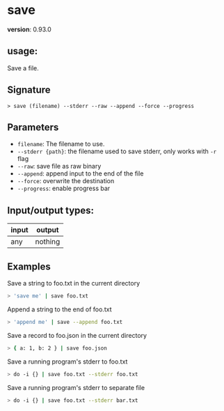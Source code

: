 # save

**version**: 0.93.0

## **usage**:

Save a file.

## Signature

`> save (filename) --stderr --raw --append --force --progress`

## Parameters

- `filename`: The filename to use.
- `--stderr {path}`: the filename used to save stderr, only works with `-r` flag
- `--raw`: save file as raw binary
- `--append`: append input to the end of the file
- `--force`: overwrite the destination
- `--progress`: enable progress bar

## Input/output types:

| input | output  |
| ----- | ------- |
| any   | nothing |

## Examples

Save a string to foo.txt in the current directory

```bash
> 'save me' | save foo.txt
```

Append a string to the end of foo.txt

```bash
> 'append me' | save --append foo.txt
```

Save a record to foo.json in the current directory

```bash
> { a: 1, b: 2 } | save foo.json
```

Save a running program's stderr to foo.txt

```bash
> do -i {} | save foo.txt --stderr foo.txt
```

Save a running program's stderr to separate file

```bash
> do -i {} | save foo.txt --stderr bar.txt
```
